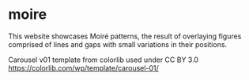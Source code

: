 # moire

This website showcases Moiré patterns, the result of overlaying figures comprised of lines and gaps with small variations in their positions.

Carousel v01 template from colorlib used under CC BY 3.0 https://colorlib.com/wp/template/carousel-01/
